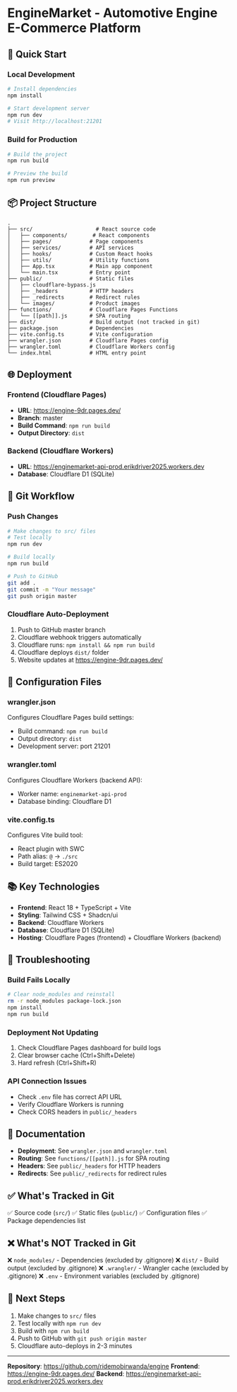# EngineMarket - Automotive Engine E-Commerce Platform

## 🚀 Quick Start

### Local Development
```bash
# Install dependencies
npm install

# Start development server
npm run dev
# Visit http://localhost:21201
```

### Build for Production
```bash
# Build the project
npm run build

# Preview the build
npm run preview
```

## 📦 Project Structure

```
.
├── src/                    # React source code
│   ├── components/        # React components
│   ├── pages/            # Page components
│   ├── services/         # API services
│   ├── hooks/            # Custom React hooks
│   ├── utils/            # Utility functions
│   ├── App.tsx           # Main app component
│   └── main.tsx          # Entry point
├── public/               # Static files
│   ├── cloudflare-bypass.js
│   ├── _headers          # HTTP headers
│   ├── _redirects        # Redirect rules
│   └── images/           # Product images
├── functions/            # Cloudflare Pages Functions
│   └── [[path]].js       # SPA routing
├── dist/                 # Build output (not tracked in git)
├── package.json          # Dependencies
├── vite.config.ts        # Vite configuration
├── wrangler.json         # Cloudflare Pages config
├── wrangler.toml         # Cloudflare Workers config
└── index.html            # HTML entry point
```

## 🌐 Deployment

### Frontend (Cloudflare Pages)
- **URL**: https://engine-9dr.pages.dev/
- **Branch**: master
- **Build Command**: `npm run build`
- **Output Directory**: `dist`

### Backend (Cloudflare Workers)
- **URL**: https://enginemarket-api-prod.erikdriver2025.workers.dev
- **Database**: Cloudflare D1 (SQLite)

## 📝 Git Workflow

### Push Changes
```bash
# Make changes to src/ files
# Test locally
npm run dev

# Build locally
npm run build

# Push to GitHub
git add .
git commit -m "Your message"
git push origin master
```

### Cloudflare Auto-Deployment
1. Push to GitHub master branch
2. Cloudflare webhook triggers automatically
3. Cloudflare runs: `npm install && npm run build`
4. Cloudflare deploys `dist/` folder
5. Website updates at https://engine-9dr.pages.dev/

## 🔧 Configuration Files

### wrangler.json
Configures Cloudflare Pages build settings:
- Build command: `npm run build`
- Output directory: `dist`
- Development server: port 21201

### wrangler.toml
Configures Cloudflare Workers (backend API):
- Worker name: `enginemarket-api-prod`
- Database binding: Cloudflare D1

### vite.config.ts
Configures Vite build tool:
- React plugin with SWC
- Path alias: `@` → `./src`
- Build target: ES2020

## 📚 Key Technologies

- **Frontend**: React 18 + TypeScript + Vite
- **Styling**: Tailwind CSS + Shadcn/ui
- **Backend**: Cloudflare Workers
- **Database**: Cloudflare D1 (SQLite)
- **Hosting**: Cloudflare Pages (frontend) + Cloudflare Workers (backend)

## 🐛 Troubleshooting

### Build Fails Locally
```bash
# Clear node_modules and reinstall
rm -r node_modules package-lock.json
npm install
npm run build
```

### Deployment Not Updating
1. Check Cloudflare Pages dashboard for build logs
2. Clear browser cache (Ctrl+Shift+Delete)
3. Hard refresh (Ctrl+Shift+R)

### API Connection Issues
- Check `.env` file has correct API URL
- Verify Cloudflare Workers is running
- Check CORS headers in `public/_headers`

## 📖 Documentation

- **Deployment**: See `wrangler.json` and `wrangler.toml`
- **Routing**: See `functions/[[path]].js` for SPA routing
- **Headers**: See `public/_headers` for HTTP headers
- **Redirects**: See `public/_redirects` for redirect rules

## ✅ What's Tracked in Git

✅ Source code (`src/`)
✅ Static files (`public/`)
✅ Configuration files
✅ Package dependencies list

## ❌ What's NOT Tracked in Git

❌ `node_modules/` - Dependencies (excluded by .gitignore)
❌ `dist/` - Build output (excluded by .gitignore)
❌ `.wrangler/` - Wrangler cache (excluded by .gitignore)
❌ `.env` - Environment variables (excluded by .gitignore)

## 🎯 Next Steps

1. Make changes to `src/` files
2. Test locally with `npm run dev`
3. Build with `npm run build`
4. Push to GitHub with `git push origin master`
5. Cloudflare auto-deploys in 2-3 minutes

---

**Repository**: https://github.com/ridemobirwanda/engine
**Frontend**: https://engine-9dr.pages.dev/
**Backend**: https://enginemarket-api-prod.erikdriver2025.workers.dev

